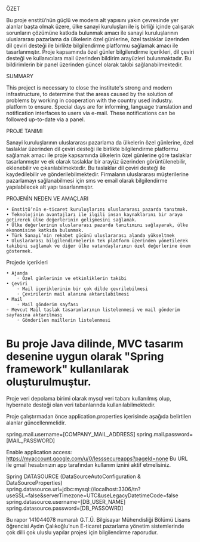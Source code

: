ÖZET

Bu proje enstitü’nün güçlü ve modern alt yapısını yakın çevresinde yer alanlar başta olmak üzere, ülke sanayi kuruluşları ile iş birliği içinde çalışarak sorunların çözümüne katkıda bulunmak amacı ile sanayi kuruluşlarının uluslararası pazarlama da ülkelerin özel günlerine, özel taslaklar üzerinden dil çeviri desteği ile birlikte bilgilendirme platformu sağlamak amacı ile tasarlanmıştır. Proje kapsamında özel günler bilgilendirme içerikleri, dil çeviri desteği ve kullanıcılara mail üzerinden bildirim   arayüzleri bulunmaktadır. Bu bildirimlerin bir panel üzerinden güncel olarak takibi sağlanabilmektedir.


SUMMARY

This project is necessary to close the institute's strong and modern infrastructure, to determine that the areas caused by the solution of problems by working in cooperation with the country used industry. platform to ensure. Special days are for informing, language translation and notification interfaces to users via e-mail. These notifications can be followed up-to-date via a panel.


PROJE TANIMI

Sanayi kuruluşlarının uluslararası pazarlama da ülkelerin özel günlerine, özel taslaklar üzerinden dil çeviri desteği ile birlikte bilgilendirme platformu sağlamak amacı ile proje kapsamında ülkelerin özel günlerine göre taslaklar tasarlanmıştır ve ek olarak taslaklar bir arayüz üzerinden görüntülenebilir, eklenebilir ve çıkarılabilmektedir. Bu taslaklar dil çeviri desteği ile kaydedilebilir ve gönderilebilmektedir. Firmaların uluslararası müşterilerine pazarlamayı sağlanabilmesi için sms ve email olarak bilgilendirme yapılabilecek alt yapı tasarlanmıştır. 

PROJENİN NEDEN VE AMAÇLARI

    • Enstitü’nün e-ticaret kuruluşlarını uluslararası pazarda tanıtmak. 
    • Teknolojinin avantajları ile ilgili insan kaynaklarını bir araya getirerek ülke değerlerinin gelişmesini sağlamak.
    • Ülke değerlerinin uluslararası pazarda tanıtımını sağlayarak, ülke ekonomisine katkıda bulunmak. 
    • Türk Sanayi’nin rekabet gücünü uluslararası alanda yükseltmek 
    • Uluslararası bilgilendirmelerin tek platform üzerinden yönetilerek takibini sağlamak ve diğer ülke vatandaşlarının özel değerlerine önem göstermek. 


Projede içerikleri

    • Ajanda
        ◦ Özel günlerinin ve etkinliklerin takibi
    • Çeviri
        ◦ Mail içeriklerinin bir çok dilde çevrilebilmesi
        ◦ Çevirilerin mail alanına aktarılabilmesi
    • Mail
    	◦ Mail gönderim sayfası
	◦ Mevcut Mail taslak tasarımlarının listelenmesi ve mail gönderim sayfasına aktarılması
        ◦ Gönderilen maillerin listelenmesi

# Bu proje Java dilinde, MVC tasarım desenine uygun olarak "Spring framework" kullanılarak oluşturulmuştur.
Proje veri depolama birimi olarak mysql veri tabanı kullanılmış olup, hybernate desteği olan veri tabanlarında kullanılabilmektedir.

Proje çalıştırmadan önce application.properties içerisinde 
	aşağıda belirtilen alanlar güncellenmelidir.

spring.mail.username=[COMPANY_MAIL_ADDRESS]
spring.mail.password=[MAIL_PASSWORD]

 Enable application access: https://myaccount.google.com/u/0/lesssecureapps?pageId=none
 Bu URL ile gmail hesabınızın app tarafından kullanım iznini aktif etmelisiniz.

 Spring DATASOURCE (DataSourceAutoConfiguration & DataSourceProperties)
spring.datasource.url=jdbc:mysql://localhost:3306/tn?useSSL=false&serverTimezone=UTC&useLegacyDatetimeCode=false
spring.datasource.username=[DB_USER_NAME]
spring.datasource.password=[DB_PASSOWRD]


	
Bu rapor 141044078 numaralı G.T.Ü. Bilgisayar Mühendisliği Bölümü Lisans öğrencisi Aydın Çalıkoğlu’nun E-ticaret pazarlama yönetim sistemlerinde çok dilli çok uluslu yapılar projesi için bilgilendirme raporudur.
